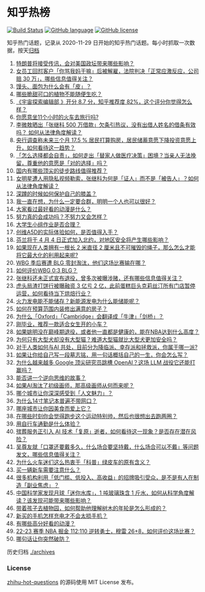 # 知乎热榜
[![Build Status](https://github.com/ToWeLong/zhihu-hot-questions/workflows/CI/badge.svg)](https://github.com/ToWeLong/zhihu-hot-questions/actions)
[![GitHub language](https://img.shields.io/badge/language-golang-orange.svg)](https://golang.org/)
[![GitHub license](https://img.shields.io/github/license/ToWeLong/zhihu-hot-questions)](https://github.com/ToWeLong/zhihu-hot-questions/blob/main/LICENSE)

知乎热门话题，记录从 2020-11-29 日开始的知乎热门话题。每小时抓取一次数据，按天[归档](./archives)

<!-- BEGIN -->

1. [特朗普将接受传讯，会对美国政坛带来哪些影响？](https://www.zhihu.com/question/593447544)
1. [女员工回怼客户「你骂我妈干嘛」后被解雇，法院判决「正常应激反应，公司赔 30 万」，哪些信息值得关注？](https://www.zhihu.com/question/593449730)
1. [馒头、面包为什么会有「皮」？](https://www.zhihu.com/question/20285657)
1. [哪些脆甜可口的植物不能随便生吃？](https://www.zhihu.com/question/592956697)
1. [《宇宙探索编辑部 》开分 8.7 分，知乎推荐度 82%，这个评分你觉得怎么样？](https://www.zhihu.com/question/593325751)
1. [你愿意坐11个小时的火车去旅行吗?](https://www.zhihu.com/question/593319863)
1. [李微敖晒出「张继科 500 万借款」欠条引热议，没有出借人姓名的借条有效吗？ 如何从法律角度解读？](https://www.zhihu.com/question/593501624)
1. [央行调查称未来三个月 17.5 % 居民打算购房，居民储蓄意愿下降投资意愿上升，如何看待这一趋势？](https://www.zhihu.com/question/593558235)
1. [「怎么选择都会自责」，如何走出「替家人做医疗决策」困境？当亲人无法挽留，尊重他的意愿是「对的选择」吗？](https://www.zhihu.com/question/593035154)
1. [国内有哪些顶尖的徒步路线值得推荐？](https://www.zhihu.com/question/551607745)
1. [女明星遭人用隐私视频勒索，张继科为何是「证人」而不是「被告人」？如何从法律角度解读？](https://www.zhihu.com/question/593555466)
1. [深蹲的时候如何保护自己的膝盖？](https://www.zhihu.com/question/582203720)
1. [我一直在想，为什么一定要合群，明明一个人也可以很好？](https://www.zhihu.com/question/593551926)
1. [大家看过最好看的动漫是什么？](https://www.zhihu.com/question/593494410)
1. [努力真的会成功吗？不努力又会怎样？](https://www.zhihu.com/question/583601402)
1. [大学生小组作业是否合理？](https://www.zhihu.com/question/593472090)
1. [创维A5D的实际体验如何，是否值得入手？](https://www.zhihu.com/question/590977886)
1. [芬兰将于 4 月 4 日正式加入北约，对地区安全将产生哪些影响？](https://www.zhihu.com/question/593516356)
1. [如果现在人类拥有一根长 2 米直径 2 厘米且不可摧毁的绳子，那么怎么才能将它最大化的利用起来呢?](https://www.zhihu.com/question/593447075)
1. [WBG 季后赛遭 BLG 零封淘汰，他们这场比赛输在哪？](https://www.zhihu.com/question/593514613)
1. [如何评价WBG 0:3 BLG？](https://www.zhihu.com/question/593513560)
1. [张继科还未正式宣布退役，曾多次被曝涉赌，还有哪些信息值得关注？](https://www.zhihu.com/question/593553646)
1. [虎头局渣打饼行被曝融资 3 亿亏 2 亿，此前蛋糕巨头克莉丝汀所有门店暂停运营，如何看待当下烘焙行业？](https://www.zhihu.com/question/592994231)
1. [火力发电能不能储存？新能源发电为什么能储能呢？](https://www.zhihu.com/question/591547146)
1. [如何在预算范围内装修出满意的房子？](https://www.zhihu.com/question/593491162)
1. [为什么「Oxford」「Cambridge」会翻译成「牛津」「剑桥」？](https://www.zhihu.com/question/20974910)
1. [刚毕业，推荐一款适合女生开的小车？](https://www.zhihu.com/question/593054478)
1. [如果姚明没在巅峰期退役，或者他一直都是健康的，能在NBA达到什么高度？](https://www.zhihu.com/question/592920177)
1. [为何只有大型犬却没有大型猫？难道大型猫就比大型犬更加安全吗？](https://www.zhihu.com/question/483717874)
1. [对于人类如何与AI 共处，目前分为降临派、幸存派和拯救派，你属于哪一派?](https://www.zhihu.com/question/592941134)
1. [如果让你给自己写一段墓志铭，用一句话概括自己的一生，你会怎么写？](https://www.zhihu.com/question/593033050)
1. [为什么越来越多 Google 顶尖研究员跳槽  OpenAI？这场 LLM 战役它还能打赢吗？](https://www.zhihu.com/question/592975340)
1. [能否讲一个逆向思维的故事？](https://www.zhihu.com/question/588983145)
1. [如果AI淘汰了初级画师，那高级画师从何而来呢？](https://www.zhihu.com/question/593406646)
1. [哪个城市让你深深感受到「人文魅力」？](https://www.zhihu.com/question/592475172)
1. [为什么14寸笔记本普遍不带网口？](https://www.zhihu.com/question/593280450)
1. [哪座城市让你因美食而爱上它？](https://www.zhihu.com/question/592475301)
1. [在哪些时刻你会觉得跑步这个运动特别帅，然后也很想出去跑两圈？](https://www.zhihu.com/question/592198058)
1. [用自行车通勤是什么体验？](https://www.zhihu.com/question/592890993)
1. [殡葬服务正引入 AI 技术「复原」逝者，如何看待这一现象？是否存在潜在风险？](https://www.zhihu.com/question/593508053)
1. [吴尊友就「口罩还要戴多久，什么场合要坚持戴，什么场合可以不戴」等问题发文，哪些信息值得关注？](https://www.zhihu.com/question/593442491)
1. [为什么火车迷们这么热衷于「科普」绿皮车的原有含义？](https://www.zhihu.com/question/591683384)
1. [买一辆新车需要注意什么？](https://www.zhihu.com/question/327900370)
1. [很多机构利用「低门槛、低投入、高收益」的招牌吸引受众，是不是有人在制造「副业焦虑」？](https://www.zhihu.com/question/592999108)
1. [中国科学家发现月球「迷你水库」，1 吨玻璃珠含 1 斤水，如何从科学角度解读？该发现可能带来哪些影响？](https://www.zhihu.com/question/593552686)
1. [带着孩子去植物园，如何帮助他理解树木的年轮是怎么形成的？](https://www.zhihu.com/question/591366505)
1. [新买的手机怎样充电才不会太损手机？](https://www.zhihu.com/question/589178740)
1. [有哪些高分好看的动漫？](https://www.zhihu.com/question/593370946)
1. [22-23 赛季 NBA 掘金 112:110 逆转勇士，穆雷 26+8，如何评价这场比赛？](https://www.zhihu.com/question/593437085)
1. [哪句话让你突然破防？](https://www.zhihu.com/question/592886164)

<!-- END -->

历史归档 [./archives](./archives)


### License
[zhihu-hot-questions](https://github.com/towelong/zhihu-hot-questions) 的源码使用 MIT License 发布。